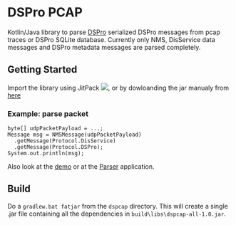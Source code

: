 # DSPro PCAP
Kotlin/Java library to parse [DSPro](https://github.com/ihmc/nomads/wiki/DSPro-Overview) serialized DSPro messages from pcap traces or DSPro SQLite database.
Currently only NMS, DisService data messages and DSPro metadata messages are parsed completely.

## Getting Started
Import the library using JitPack [![](https://jitpack.io/v/ihmc/dspcap.svg)](https://jitpack.io/#ihmc/dspcap), or by dowloanding the jar manualy from [here](https://sharebox.ihmc.us/s/XSbW6MZ7UEZMy3i)

### Example: parse packet
```
byte[] udpPacketPayload = ...;
Message msg = NMSMessage(udpPacketPayload)
  .getMessage(Protocol.DisService)
  .getMessage(Protocol.DSPro);
System.out.println(msg);
```
Also look at the [demo](src/main/java/us/ihmc/aci/dspro/pcap/demo/JavaLibraryDemo.java) or at the [Parser](src/main/java/us/ihmc/aci/dspro/pcap/Parser.kt) application.

## Build
Do a `gradlew.bat fatjar` from the `dspcap` directory.  This will create a single .jar file containing
all the dependencies in `build\libs\dspcap-all-1.0.jar`.
